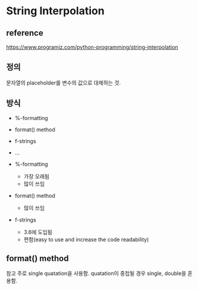 # String Interpolation

## reference

https://www.programiz.com/python-programming/string-interpolation

## 정의

문자열의 placeholder를 변수의 값으로 대체하는 것.

## 방식

- %-formatting
- format() method
- f-strings
- ...

- %-formatting
  - 가장 오래됨
  - 많이 쓰임
- format() method
  - 많이 쓰임
- f-strings
  - 3.6에 도입됨
  - 편함(easy to use and increase the code readability)

## format() method

참고
주로 single quatation을 사용함.
quatation이 중첩될 경우 single, double을 혼용함.
